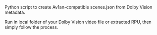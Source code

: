 Python script to create Av1an-compatible scenes.json from Dolby Vision metadata.

Run in local folder of your Dolby Vision video file or extracted RPU, then simply follow the process.
